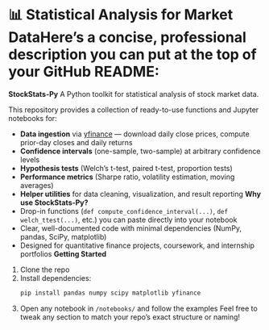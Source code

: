 # 📊 Statistical Analysis for Market DataHere’s a concise, professional description you can put at the top of your GitHub README:

**StockStats-Py**
A Python toolkit for statistical analysis of stock market data.

This repository provides a collection of ready-to-use functions and Jupyter notebooks for:
* **Data ingestion** via [yfinance](https://pypi.org/project/yfinance/) — download daily close prices, compute prior-day closes and daily returns
* **Confidence intervals** (one-sample, two-sample) at arbitrary confidence levels
* **Hypothesis tests** (Welch’s t-test, paired t-test, proportion tests)
* **Performance metrics** (Sharpe ratio, volatility estimation, moving averages)
* **Helper utilities** for data cleaning, visualization, and result reporting
**Why use StockStats-Py?**
* Drop-in functions (`def compute_confidence_interval(...)`, `def welch_ttest(...)`, etc.) you can paste directly into your notebook
* Clear, well-documented code with minimal dependencies (NumPy, pandas, SciPy, matplotlib)
* Designed for quantitative finance projects, coursework, and internship portfolios
**Getting Started**
1. Clone the repo
2. Install dependencies:
   ```bash
   pip install pandas numpy scipy matplotlib yfinance
   ```
3. Open any notebook in `/notebooks/` and follow the examples
Feel free to tweak any section to match your repo’s exact structure or naming!
